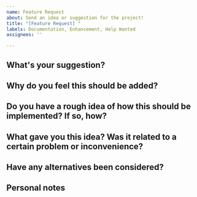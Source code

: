 ```yaml
---
name: Feature Request
about: Send an idea or suggestion for the project!
title: "[Feature Request] "
labels: Documentation, Enhancement, Help Wanted
assignees: ''

---
```


<!-- These are HTML comments, meaning they won't show up when you create the issue. When you're filling out the issue, just delete the comment itself, as they're intended to be examples. -->

## What's your suggestion?
<!-- The user service should have user avatars available. -->

## Why do you feel this should be added?
<!-- I feel user avatars would make it easier to differentiate who's sending what message. It can also make it easier to tell if someone is impersonating someone else -->

## Do you have a rough idea of how this should be implemented? If so, how?
<!-- A new `avatar` property should be added to the `User` property, and a new `/api/v1/users/{id}/avatar` endpoint should be created. -->

## What gave you this idea? Was it related to a certain problem or inconvenience?
<!-- Other services such as Discord or Github have this feature, so why shouldn't we? -->

## Have any alternatives been considered?
<!-- Giving roles a color property and highlighting the user's username in with the role color -->

## Personal notes
<!-- I just really want to show off my avatar. -->
